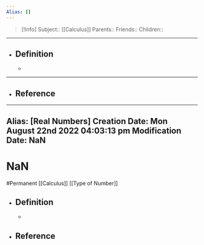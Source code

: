 ```yaml
---
Alias: []
---
```

> [!Info]
> Subject:: [[Calculus]]
> Parents:: 
> Friends:: 
> Children:: 
---
- ## Definition
	- 
---
- ## Reference

---
Alias: [Real Numbers]
Creation Date: Mon August 22nd 2022 04:03:13 pm 
Modification Date: NaN
---
# NaN
#Permanent [[Calculus]] [[Type of Number]]

- ## Definition
	- 
- ## Reference